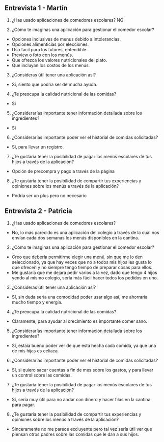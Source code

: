 ## Entrevista 1 - Martín

1. ¿Has usado aplicaciones de comedores escolares?
NO

2. ¿Cómo te imaginas una aplicación para gestionar el comedor escolar?

- Opciones inclusivas de menus debido a intolerancias.
- Opciones alimenticias por elecciones.
- Uso facil para los tutores, entendible.
- Preview o foto con los menús.
- Que ofrezca los valores nutricionales del plato.
- Que incluyan los costos de los menús.

3. ¿Consideras útil tener una aplicación así?

- Sí, siento que podría ser de mucha ayuda. 

4. ¿Te preocupa la calidad nutricional de las comidas?

- Si

5. ¿Considerarías importante tener información detallada sobre los ingredientes?

- Si

6. ¿Considerarías importante poder ver el historial de comidas solicitadas?

- Si, para llevar un registro.

7. ¿Te gustaría tener la posibilidad de pagar los menús escolares de tus hijos a través de la aplicación?

- Opción de precompra y pago a través de la página

8. ¿Te gustaría tener la posibilidad de compartir tus experiencias y opiniones sobre los menús a través de la aplicación?
 
- Podría ser un plus pero no necesario

## Entrevista 2 - Patricia

1. ¿Has usado aplicaciones de comedores escolares?

- No, lo más parecido es una aplicación del colegio a través de la cual nos envían cada dos semanas los menús disponibles en la cantina.

2. ¿Cómo te imaginas una aplicación para gestionar el comedor escolar?

- Creo que debería permitirme elegir una menú, sin que me lo den seleccionado, ya que hay veces que no a todos mis hijos les gusta lo que ofrecen y no siempre tengo tiempo de preparar cosas para ellos.
- Me gustaría que me dejara pedir varios a la vez, dado que tengo 4 hijos yendo al mismo colegio, sería más fácil hacer todos los pedidos en uno.

3. ¿Consideras útil tener una aplicación así?

- Sí, sin duda sería una comodidad poder usar algo así, me ahorraría mucho tiempo y energía.

4. ¿Te preocupa la calidad nutricional de las comidas?

- Claramente, para ayudar al crecimiento es importante comer sano.

5. ¿Considerarías importante tener información detallada sobre los ingredientes?

- Sí, estaía bueno poder ver de que está hecha cada comida, ya que una de mis hijas es celíaca.

6. ¿Considerarías importante poder ver el historial de comidas solicitadas?

- Sí, si quiero sacar cuentas a fin de mes sobre los gastos, y para llevar un control sobre las comidas.

7. ¿Te gustaría tener la posibilidad de pagar los menús escolares de tus hijos a través de la aplicación?

- Sí, sería muy útil para no andar con dinero y hacer filas en la cantina para pagar. 

8. ¿Te gustaría tener la posibilidad de compartir tus experiencias y opiniones sobre los menús a través de la aplicación?

- Sinceramente no me parece excluyente pero tal vez sería útil ver que piensan otros padres sobre las comidas que le dan a sus hijos.


